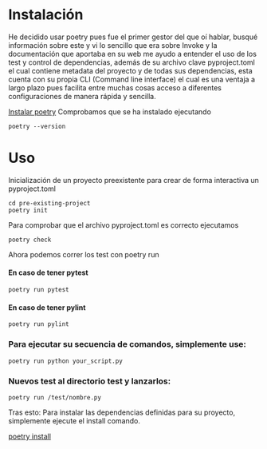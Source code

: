 # Instalación
He decidido usar poetry pues fue el primer gestor del que oí hablar, busqué información sobre este y vi lo sencillo que era sobre Invoke y la documentación que aportaba en su web me ayudo a entender el uso de los test y control de dependencias, además de su archivo clave pyproject.toml el cual contiene metadata del proyecto y de todas sus dependencias, esta cuenta con su propia CLI (Command line interface) el cual es una ventaja a largo plazo pues facilita entre muchas cosas acceso a diferentes configuraciones de manera rápida y sencilla.


[Instalar poetry](https://python-poetry.org/docs/#installation)
Comprobamos que se ha instalado ejecutando 
~~~
poetry --version
~~~

# Uso
Inicialización de un proyecto preexistente para crear de forma interactiva un pyproject.toml
~~~
cd pre-existing-project
poetry init 
~~~
Para comprobar que el archivo pyproject.toml es correcto ejecutamos
~~~
poetry check
~~~


Ahora podemos correr los test con poetry run

#### En caso de tener pytest
~~~
poetry run pytest
~~~
#### En caso de tener pylint
~~~
poetry run pylint
~~~
### Para ejecutar su secuencia de comandos, simplemente use: 
~~~
poetry run python your_script.py
~~~
### Nuevos test al directorio test y lanzarlos:
~~~
poetry run /test/nombre.py
~~~


Tras esto: Para instalar las dependencias definidas para su proyecto, simplemente ejecute el install comando.

[poetry install](https://python-poetry.org/docs/basic-usage/#installing-dependencies)
